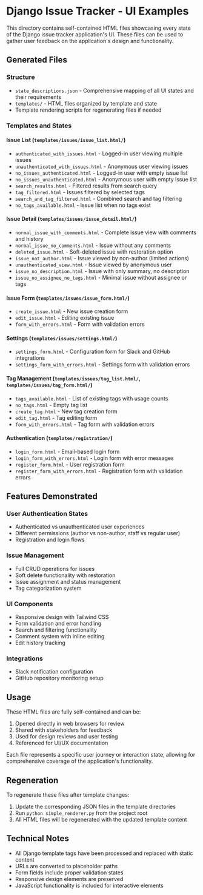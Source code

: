 # Django Issue Tracker - UI Examples

This directory contains self-contained HTML files showcasing every state of the Django issue tracker application's UI. These files can be used to gather user feedback on the application's design and functionality.

## Generated Files

### Structure
- `state_descriptions.json` - Comprehensive mapping of all UI states and their requirements
- `templates/` - HTML files organized by template and state
- Template rendering scripts for regenerating files if needed

### Templates and States

#### Issue List (`templates/issues/issue_list.html/`)
- `authenticated_with_issues.html` - Logged-in user viewing multiple issues
- `unauthenticated_with_issues.html` - Anonymous user viewing issues
- `no_issues_authenticated.html` - Logged-in user with empty issue list
- `no_issues_unauthenticated.html` - Anonymous user with empty issue list
- `search_results.html` - Filtered results from search query
- `tag_filtered.html` - Issues filtered by selected tags
- `search_and_tag_filtered.html` - Combined search and tag filtering
- `no_tags_available.html` - Issue list when no tags exist

#### Issue Detail (`templates/issues/issue_detail.html/`)
- `normal_issue_with_comments.html` - Complete issue view with comments and history
- `normal_issue_no_comments.html` - Issue without any comments
- `deleted_issue.html` - Soft-deleted issue with restoration option
- `issue_not_author.html` - Issue viewed by non-author (limited actions)
- `unauthenticated_view.html` - Issue viewed by anonymous user
- `issue_no_description.html` - Issue with only summary, no description
- `issue_no_assignee_no_tags.html` - Minimal issue without assignee or tags

#### Issue Form (`templates/issues/issue_form.html/`)
- `create_issue.html` - New issue creation form
- `edit_issue.html` - Editing existing issue
- `form_with_errors.html` - Form with validation errors

#### Settings (`templates/issues/settings.html/`)
- `settings_form.html` - Configuration form for Slack and GitHub integrations
- `settings_form_with_errors.html` - Settings form with validation errors

#### Tag Management (`templates/issues/tag_list.html/`, `templates/issues/tag_form.html/`)
- `tags_available.html` - List of existing tags with usage counts
- `no_tags.html` - Empty tag list
- `create_tag.html` - New tag creation form
- `edit_tag.html` - Tag editing form
- `form_with_errors.html` - Tag form with validation errors

#### Authentication (`templates/registration/`)
- `login_form.html` - Email-based login form
- `login_form_with_errors.html` - Login form with error messages
- `register_form.html` - User registration form
- `register_form_with_errors.html` - Registration form with validation errors

## Features Demonstrated

### User Authentication States
- Authenticated vs unauthenticated user experiences
- Different permissions (author vs non-author, staff vs regular user)
- Registration and login flows

### Issue Management
- Full CRUD operations for issues
- Soft delete functionality with restoration
- Issue assignment and status management
- Tag categorization system

### UI Components
- Responsive design with Tailwind CSS
- Form validation and error handling
- Search and filtering functionality
- Comment system with inline editing
- Edit history tracking

### Integrations
- Slack notification configuration
- GitHub repository monitoring setup

## Usage

These HTML files are fully self-contained and can be:
1. Opened directly in web browsers for review
2. Shared with stakeholders for feedback
3. Used for design reviews and user testing
4. Referenced for UI/UX documentation

Each file represents a specific user journey or interaction state, allowing for comprehensive coverage of the application's functionality.

## Regeneration

To regenerate these files after template changes:
1. Update the corresponding JSON files in the template directories
2. Run `python simple_renderer.py` from the project root
3. All HTML files will be regenerated with the updated template content

## Technical Notes

- All Django template tags have been processed and replaced with static content
- URLs are converted to placeholder paths
- Form fields include proper validation states
- Responsive design elements are preserved
- JavaScript functionality is included for interactive elements